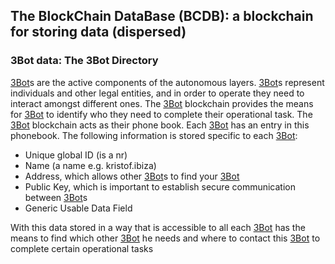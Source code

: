 ## The BlockChain DataBase (BCDB): a blockchain for storing data (dispersed) 


### 3Bot data: The 3Bot Directory 

[3Bot](threefold__3bot_def)s are the active components of the autonomous layers. [3Bot](threefold__3bot_def)s represent individuals and other legal entities, and in order to operate they need to interact amongst different ones. The [3Bot](threefold__3bot_def) blockchain provides the means for [3Bot](threefold__3bot_def) to identify who they need to complete their operational task. The [3Bot](threefold__3bot_def) blockchain acts as their phone book. Each [3Bot](threefold__3bot_def) has an entry in this phonebook. The following information is stored specific to each [3Bot](threefold__3bot_def):



*   Unique global ID (is a nr)
*   Name (a name e.g. kristof.ibiza)
*   Address, which allows other [3Bot](threefold__3bot_def)s to find your [3Bot](threefold__3bot_def)
*   Public Key, which is important to establish secure communication between [3Bot](threefold__3bot_def)s
*   Generic Usable Data Field

With this data stored in a way that is accessible to all each [3Bot](threefold__3bot_def) has the means to find which other [3Bot](threefold__3bot_def) he needs and where to contact this [3Bot](threefold__3bot_def) to complete certain operational tasks